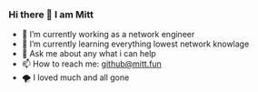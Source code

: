 ### Hi there 👋 I am Mitt 
- 🔭 I’m currently working as a network engineer
- 🌱 I’m currently learning everything lowest network knowlage
- 💬 Ask me about any what i can help
- 📫 How to reach me: github@mitt.fun
- 🌪 I loved much and all gone

<!--
**MittWillson/MittWillson** is a ✨ _special_ ✨ repository because its `README.md` (this file) appears on your GitHub profile.

Here are some ideas to get you started:

- 🔭 I’m currently working on ...
- 🌱 I’m currently learning ...
- 👯 I’m looking to collaborate on ...
- 🤔 I’m looking for help with ...
- 💬 Ask me about ...
- 📫 How to reach me: ...
- 😄 Pronouns: ...
- ⚡ Fun fact: ...
-->

